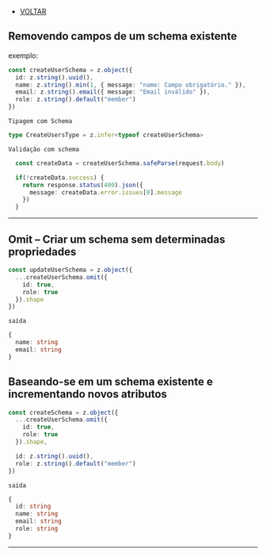 - [VOLTAR](../../README.md)

## Removendo campos de um schema existente

exemplo:

````ts
const createUserSchema = z.object({
  id: z.string().uuid(),
  name: z.string().min(1, { message: "name: Campo obrigatório." }),
  email: z.string().email({ message: "Email inválido" }),
  role: z.string().default("member")
})
````

`Tipagem com Schema`

````ts
type CreateUsersType = z.infer<typeof createUserSchema>
````

`Validação com schema`

````ts
  const createData = createUserSchema.safeParse(request.body)

  if(!createData.success) {
    return response.status(400).json({ 
      message: createData.error.issues[0].message 
    })
  }
````

----

## Omit – Criar um schema sem determinadas propriedades

````ts
const updateUserSchema = z.object({
  ...createUserSchema.omit({
    id: true,
    role: true
  }).shape
})
````

`saída`

````ts
{
  name: string
  email: string
}
````

## Baseando-se em um schema existente e incrementando novos atributos

````ts
const createSchema = z.object({
  ...createUserSchema.omit({
    id: true,
    role: true
  }).shape,

  id: z.string().uuid(),
  role: z.string().default("member")
})
````

`saída`

````ts
{
  id: string
  name: string
  email: string
  role: string
}
````

----